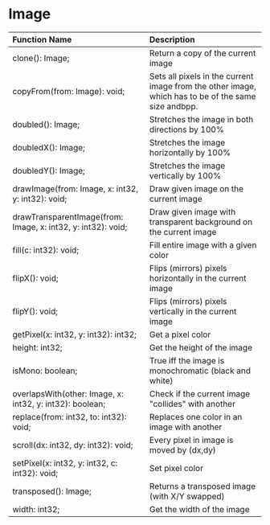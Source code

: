# Image

|Function Name| Description|
|:---|:---|
|clone(): Image; |Return a copy of the current image|
|copyFrom(from: Image): void; |Sets all pixels in the current image from the other image, which has to be of the same size andbpp.|
|doubled(): Image; |Stretches the image in both directions by 100%|
|doubledX(): Image; |Stretches the image horizontally by 100%|
|doubledY(): Image; |Stretches the image vertically by 100%|
|drawImage(from: Image, x: int32, y: int32): void; |Draw given image on the current image|
|drawTransparentImage(from: Image, x: int32, y: int32): void; |Draw given image with transparent background on the current image|
|fill(c: int32): void; |Fill entire image with a given color|
|flipX(): void; |Flips (mirrors) pixels horizontally in the current image|
|flipY(): void; |Flips (mirrors) pixels vertically in the current image|
|getPixel(x: int32, y: int32): int32; |Get a pixel color|
|height: int32; |Get the height of the image|
|isMono: boolean; |True iff the image is monochromatic (black and white)|
|overlapsWith(other: Image, x: int32, y: int32): boolean; |Check if the current image "collides" with another|
|replace(from: int32, to: int32): void; |Replaces one color in an image with another|
|scroll(dx: int32, dy: int32): void; |Every pixel in image is moved by (dx,dy)|
|setPixel(x: int32, y: int32, c: int32): void; |Set pixel color|
|transposed(): Image; |Returns a transposed image (with X/Y swapped)|
|width: int32; |Get the width of the image|
